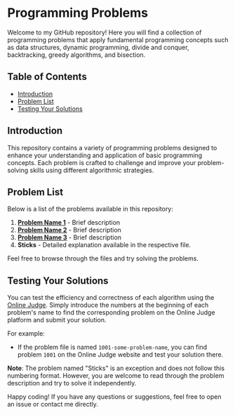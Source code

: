 # Programming Problems

Welcome to my GitHub repository! Here you will find a collection of programming problems that apply fundamental programming concepts such as data structures, dynamic programming, divide and conquer, backtracking, greedy algorithms, and bisection.

## Table of Contents

- [Introduction](#introduction)
- [Problem List](#problem-list)
- [Testing Your Solutions](#testing-your-solutions)

## Introduction

This repository contains a variety of programming problems designed to enhance your understanding and application of basic programming concepts. Each problem is crafted to challenge and improve your problem-solving skills using different algorithmic strategies.

## Problem List

Below is a list of the problems available in this repository:

1. **[Problem Name 1](link-to-problem)** - Brief description
2. **[Problem Name 2](link-to-problem)** - Brief description
3. **[Problem Name 3](link-to-problem)** - Brief description
4. **Sticks** - Detailed explanation available in the respective file.

Feel free to browse through the files and try solving the problems.

## Testing Your Solutions

You can test the efficiency and correctness of each algorithm using the [Online Judge](https://onlinejudge.org/). Simply introduce the numbers at the beginning of each problem's name to find the corresponding problem on the Online Judge platform and submit your solution.

For example:
- If the problem file is named `1001-some-problem-name`, you can find problem `1001` on the Online Judge website and test your solution there.

**Note**: The problem named "Sticks" is an exception and does not follow this numbering format. However, you are welcome to read through the problem description and try to solve it independently.

Happy coding! If you have any questions or suggestions, feel free to open an issue or contact me directly.
